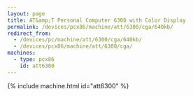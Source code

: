 ```yaml
---
layout: page
title: AT&amp;T Personal Computer 6300 with Color Display
permalink: /devices/pcx86/machine/att/6300/cga/640kb/
redirect_from:
  - /devices/pc/machine/att/6300/cga/640kb/
  - /devices/pcx86/machine/att/6300/cga/
machines:
  - type: pcx86
    id: att6300
---
```


{% include machine.html id="att6300" %}
